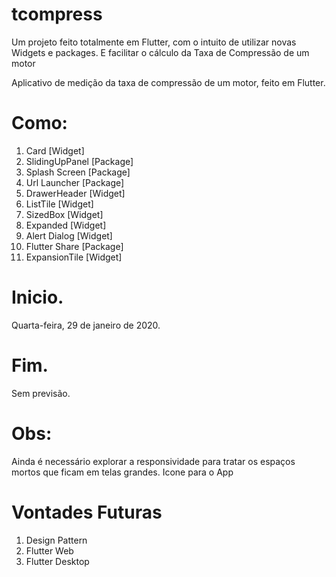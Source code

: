 # tcompress

Um projeto feito totalmente em Flutter, com o intuito de utilizar novas Widgets e packages. E facilitar o cálculo da Taxa de Compressão de um motor

Aplicativo de medição da taxa de compressão de um motor, feito em Flutter.



Como: 
=====
 1. Card [Widget]
 2. SlidingUpPanel [Package] 
 3. Splash Screen  [Package]
 4. Url Launcher   [Package]
 5. DrawerHeader   [Widget]
 6. ListTile       [Widget]  
 7. SizedBox       [Widget]  
 8. Expanded       [Widget]
 9. Alert Dialog   [Widget]
 11. Flutter Share [Package]
 12. ExpansionTile [Widget]


# Inicio.
Quarta-feira, ‎29‎ de ‎janeiro‎ de ‎2020.

# Fim.
Sem previsão.


Obs:
====
Ainda é necessário explorar a responsividade para tratar os espaços mortos que ficam em telas grandes.
Icone para o App


Vontades Futuras
================
1. Design Pattern
2. Flutter Web
3. Flutter Desktop